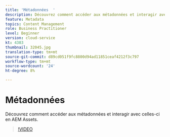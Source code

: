 ```yaml
---
title: 'Métadonnées  '
description: Découvrez comment accéder aux métadonnées et interagir avec celles-ci en AEM Assets.
feature: Metadata
topics: Content Management
role: Business Practitioner
level: Beginner
version: cloud-service
kt: 4303
thumbnail: 32045.jpg
translation-type: tm+mt
source-git-commit: d89cd051f9fc8800d94ad11851ceaf4212f3c797
workflow-type: tm+mt
source-wordcount: '24'
ht-degree: 8%

---
```



# Métadonnées  

Découvrez comment accéder aux métadonnées et interagir avec celles-ci en AEM Assets.

>[!VIDEO](https://video.tv.adobe.com/v/32045/?quality=12&learn=on&hidetitle=true)